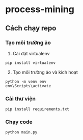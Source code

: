 # process-mining

## Cách chạy repo

### Tạo môi trường ảo

1. Cài đặt virtualenv

```
pip install virtualenv
```

2. Tạo môi trường ảo và kích hoạt

```
python -m venv env
env\Scripts\activate
```

### Cài thư viện

```
pip install requirements.txt
```

### Chạy code

```
python main.py
```
